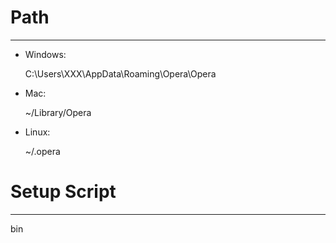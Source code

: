 # Path
* * *

- Windows:

    C:\Users\XXX\AppData\Roaming\Opera\Opera

- Mac:

    ~/Library/Opera

- Linux:

    ~/.opera


# Setup Script
* * *

bin
